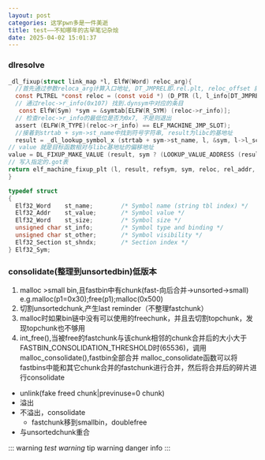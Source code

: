 ```yaml
---
layout: post
categories: 这学pwn多是一件美逝
title: test——不知哪年的古早笔记杂烩
date: 2025-04-02 15:01:37
---
```

### dlresolve
```c
_dl_fixup(struct link_map *l, ElfW(Word) reloc_arg){
  //首先通过参数reloca_arg计算入口地址, DT_JMPREL即.rel.plt, reloc_offset 就是 reloc_arg
  const PLTREL *const reloc = (const void *) (D_PTR (l, l_info[DT_JMPREL]) + reloc_offset);
  // 通过reloc->r_info(0x107) 找到.dynsym中对应的条目
   const ElfW(Sym) *sym = &symtab[ELFW(R_SYM) (reloc->r_info)];
  // 检查reloc->r_info的最低位是否为0x7, 不是则退出
  assert (ELFW(R_TYPE)(reloc->r_info) == ELF_MACHINE_JMP_SLOT);
  //接着到strtab + sym->st_name中找到符号字符串, result为libc的基地址
  result = _dl_lookup_symbol_x (strtab + sym->st_name, l, &sym, l->l_scope, version, ELF_RTYPE_CLASS_PLT, flags, NULL);
// value 就是目标函数相对与libc基地址的偏移地址
value = DL_FIXUP_MAKE_VALUE (result, sym ? (LOOKUP_VALUE_ADDRESS (result) + sym->st_value) : 0);
// 写入指定的.got表
return elf_machine_fixup_plt (l, result, refsym, sym, reloc, rel_addr, value);                                       
}
```
```c
typedef struct
{
  Elf32_Word	st_name;		/* Symbol name (string tbl index) */
  Elf32_Addr	st_value;		/* Symbol value */
  Elf32_Word	st_size;		/* Symbol size */
  unsigned char	st_info;		/* Symbol type and binding */
  unsigned char	st_other;		/* Symbol visibility */
  Elf32_Section	st_shndx;		/* Section index */
} Elf32_Sym;
```

### consolidate(整理到unsortedbin)低版本
1. malloc >small bin,且fastbin中有chunk(fast-向后合并->unsorted->small)
    e.g.malloc(p1=0x30);free(p1);malloc(0x500)
2. 切割unsortedchunk,产生last reminder（不整理fastchunk）
3. malloc时如果bin链中没有可以使用的freechunk，并且去切割topchunk，发现topchunk也不够用
4. int_free(),当被free的fastchunk与该chunk相邻的chunk合并后的大小大于FASTBIN_CONSOLIDATION_THRESHOLD时(65536)，调用malloc_consolidate(),fastbin全部合并
malloc_consolidate函数可以将fastbins中能和其它chunk合并的fastchunk进行合并，然后将合并后的碎片进行consolidate

* unlink(fake freed chunk|previnuse=0 chunk)
* 溢出
* 不溢出，consolidate
  * fastchunk移到smallbin，doublefree
* 与unsortedchunk重合

::: warning
*test warning*
tip warning danger info
:::
